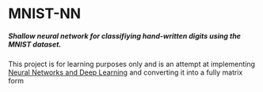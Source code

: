 # MNIST-NN
##### Shallow neural network for classifiying hand-written digits using the MNIST dataset. 
This project is for learning purposes only and is an attempt at implementing [Neural Networks and Deep Learning](http://neuralnetworksanddeeplearning.com/) and converting it into a fully matrix form
